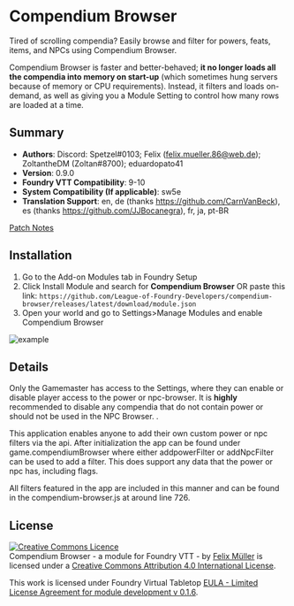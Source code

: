 # Compendium Browser
Tired of scrolling compendia? Easily browse and filter for powers, feats, items, and NPCs using Compendium Browser.

Compendium Browser is faster and better-behaved; **it no longer loads all the compendia into memory on start-up** (which sometimes hung servers because of memory or CPU requirements). Instead, it filters and loads on-demand, as well as giving you a Module Setting to control how many rows are loaded at a time.

## Summary
* **Authors**: Discord: Spetzel#0103; Felix (felix.mueller.86@web.de); ZoltantheDM (Zoltan#8700); eduardopato41
* **Version**: 0.9.0
* **Foundry VTT Compatibility**: 9-10
* **System Compatibility (If applicable)**: sw5e
* **Translation Support**: en, de (thanks https://github.com/CarnVanBeck), es (thanks https://github.com/JJBocanegra), fr, ja, pt-BR

[Patch Notes](https://github.com/ZoltanTheDM/compendium-browser/blob/master/Patchnotes.md)

## Installation
1. Go to the Add-on Modules tab in Foundry Setup
2. Click Install Module and search for **Compendium Browser** OR paste this link: `https://github.com/League-of-Foundry-Developers/compendium-browser/releases/latest/download/module.json`
3. Open your world and go to Settings>Manage Modules and enable Compendium Browser

![example](preview.jpg)

## Details
Only the Gamemaster has access to the Settings, where they can enable or disable player access to the power or npc-browser. It is **highly** recommended to disable any compendia that do not contain power or should not be used in the NPC Browser. .

This application enables anyone to add their own custom power or npc filters via the api. After initialization the app can be found under game.compendiumBrowser where either addpowerFilter or addNpcFilter can be used to add a filter. This does support any data that the power or npc has, including flags.

All filters featured in the app are included in this manner and can be found in the compendium-browser.js at around line 726.

## License
<a rel="license" href="http://creativecommons.org/licenses/by/4.0/"><img alt="Creative Commons Licence" style="border-width:0" src="https://i.creativecommons.org/l/by/4.0/88x31.png" /></a><br /><span xmlns:dct="http://purl.org/dc/terms/" property="dct:title">Compendium Browser - a module for Foundry VTT -</span> by <a xmlns:cc="http://creativecommons.org/ns#" href="https://github.com/syl3r86?tab=repositories" property="cc:attributionName" rel="cc:attributionURL">Felix Müller</a> is licensed under a <a rel="license" href="http://creativecommons.org/licenses/by/4.0/">Creative Commons Attribution 4.0 International License</a>.

This work is licensed under Foundry Virtual Tabletop [EULA - Limited License Agreement for module development v 0.1.6](http://foundryvtt.com/pages/license.html).

